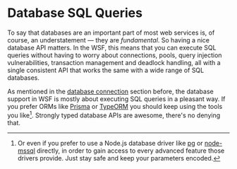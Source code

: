 # Database SQL Queries

To say that databases are an important part of most web services is, of course, an understatement — they are
*fundamental*. So having a nice database API matters. In the WSF, this means that you can execute SQL queries without
having to worry about connections, pools, query injection vulnerabilities, transaction management and deadlock handling,
all with a single consistent API that works the same with a wide range of SQL databases.

As mentioned in the [database connection] section before, the database support in WSF is mostly about executing SQL
queries in a pleasant way. If you prefer ORMs like [Prisma] or [TypeORM] you should keep using the tools you
like[^1]. Strongly typed database APIs are awesome, there's no denying that.

[database connection]: ../connect/databases.md
[Prisma]:              https://www.prisma.io/
[TypeORM]:             https://typeorm.io/
[pg]:                  https://github.com/brianc/node-postgres
[node-mssql]:          https://tediousjs.github.io/node-mssql/

[^1]: Or even if you prefer to use a Node.js database driver like [pg] or [node-mssql] directly, in order to gain access
to every advanced feature those drivers provide. Just stay safe and keep your parameters encoded.
